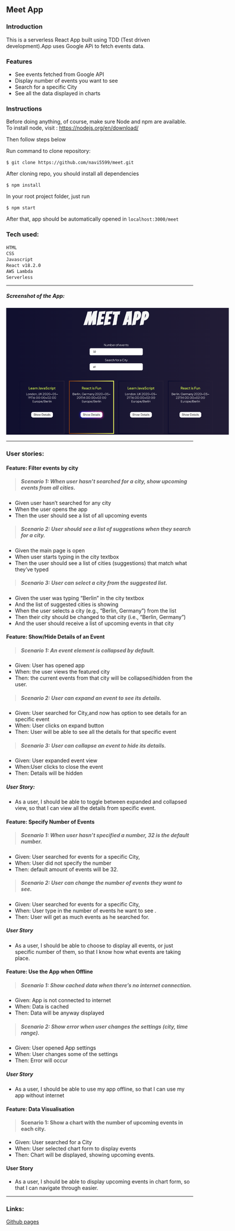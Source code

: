 ## Meet App

### Introduction

This is a serverless React App built using TDD (Test driven development).App uses Google APi to fetch events data.

### Features

- See events fetched from Google API
- Display number of events you want to see
- Search for a specific City
- See all the data displayed in charts

### Instructions

Before doing anything, of course, make sure Node and npm are available. To install node, visit : https://nodejs.org/en/download/

Then follow steps below

Run command to clone repository:

```
$ git clone https://github.com/navi5599/meet.git
```

After cloning repo, you should install all dependencies

```
$ npm install
```

In your root project folder, just run

```
$ npm start
```

After that, app should be automatically opened in `localhost:3000/meet`

### Tech used:

```
HTML
CSS
Javascript
React v18.2.0
AWS Lambda
Serverless
```

---

##### Screenshot of the App:

<img src="public/img_readme/meet.png" style="display: inline-block; margin: 0 auto; max-width: 600px" alt="Meet app photo">

---

### User stories:

#### Feature: Filter events by city

> ##### Scenario 1: When user hasn’t searched for a city, show upcoming events from all cities.

- Given user hasn’t searched for any city
- When the user opens the app
- Then the user should see a list of all upcoming events

> ##### Scenario 2: User should see a list of suggestions when they search for a city.

- Given the main page is open
- When user starts typing in the city textbox
- Then the user should see a list of cities (suggestions) that match what they’ve typed

> ##### Scenario 3: User can select a city from the suggested list.

- Given the user was typing “Berlin” in the city textbox
- And the list of suggested cities is showing
- When the user selects a city (e.g., “Berlin, Germany”) from the list
- Then their city should be changed to that city (i.e., “Berlin, Germany”)
- And the user should receive a list of upcoming events in that city

#### Feature: Show/Hide Details of an Event

> ##### Scenario 1: An event element is collapsed by default.

- Given: User has opened app
- When: the user views the featured city
- Then: the current events from that city will be collapsed/hidden from the user.

> ##### Scenario 2: User can expand an event to see its details.

- Given: User searched for City,and now has option to see details for an specific event
- When: User clicks on expand button
- Then: User will be able to see all the details for that specific event

> ##### Scenario 3: User can collapse an event to hide its details.

- Given: User expanded event view
- When:User clicks to close the event
- Then: Details will be hidden

##### User Story:

- As a user, I should be able to toggle between expanded and collapsed view, so that I can view all the details from specific event.

#### Feature: Specify Number of Events

> ##### Scenario 1: When user hasn’t specified a number, 32 is the default number.

- Given: User searched for events for a specific City,
- When: User did not specify the number
- Then: default amount of events will be 32.

> ##### Scenario 2: User can change the number of events they want to see.

- Given: User searched for events for a specific City,
- When: User type in the number of events he want to see .
- Then: User will get as much events as he searched for.

##### User Story

- As a user, I should be able to choose to display all events, or just specific number of them, so that I know how what events are taking place.

#### Feature: Use the App when Offline

> ##### Scenario 1: Show cached data when there’s no internet connection.

- Given: App is not connected to internet
- When: Data is cached
- Then: Data will be anyway displayed

> ##### Scenario 2: Show error when user changes the settings (city, time range).

- Given: User opened App settings
- When: User changes some of the settings
- Then: Error will occur

##### User Story

- As a user, I should be able to use my app offline, so that I can use my app without internet

#### Feature: Data Visualisation

> #### Scenario 1: Show a chart with the number of upcoming events in each city.

- Given: User searched for a City
- When: User selected chart form to display events
- Then: Chart will be displayed, showing upcoming events.

#### User Story

- As a user, I should be able to display upcoming events in chart form, so that I can navigate through easier.

---

### Links:

[Github pages](https://navi5599.github.io/meet/)
